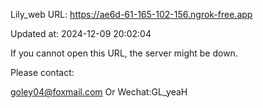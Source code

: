 Lily_web URL: https://ae6d-61-165-102-156.ngrok-free.app

Updated at: 2024-12-09 20:02:04

If you cannot open this URL, the server might be down.

Please contact: 

goley04@foxmail.com Or Wechat:GL_yeaH